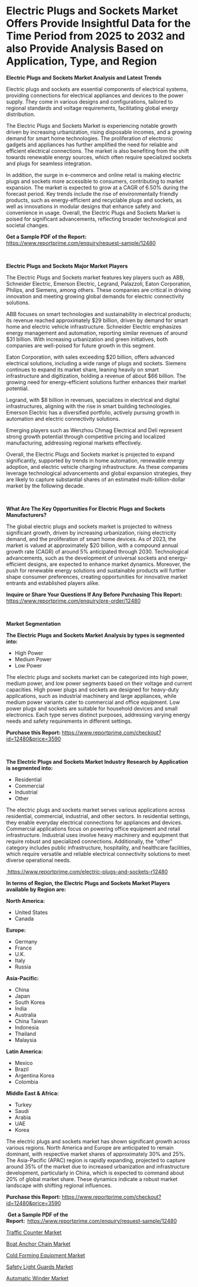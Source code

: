 <p><h1>Electric Plugs and Sockets Market Offers Provide Insightful Data for the Time Period from 2025 to 2032 and also Provide Analysis Based on Application, Type, and Region</h1></p><p><strong>Electric Plugs and Sockets Market Analysis and Latest Trends</strong></p>
<p><p>Electric plugs and sockets are essential components of electrical systems, providing connections for electrical appliances and devices to the power supply. They come in various designs and configurations, tailored to regional standards and voltage requirements, facilitating global energy distribution.</p><p>The Electric Plugs and Sockets Market is experiencing notable growth driven by increasing urbanization, rising disposable incomes, and a growing demand for smart home technologies. The proliferation of electronic gadgets and appliances has further amplified the need for reliable and efficient electrical connections. The market is also benefiting from the shift towards renewable energy sources, which often require specialized sockets and plugs for seamless integration.</p><p>In addition, the surge in e-commerce and online retail is making electric plugs and sockets more accessible to consumers, contributing to market expansion. The market is expected to grow at a CAGR of 6.50% during the forecast period. Key trends include the rise of environmentally friendly products, such as energy-efficient and recyclable plugs and sockets, as well as innovations in modular designs that enhance safety and convenience in usage. Overall, the Electric Plugs and Sockets Market is poised for significant advancements, reflecting broader technological and societal changes.</p></p>
<p><strong>Get a Sample PDF of the Report:&nbsp;</strong> <a href="https://www.reportprime.com/enquiry/request-sample/12480?utm_campaign=3544&utm_medium=2&utm_source=Github&utm_content=ia&utm_term=18032025&utm_id=electric-plugs-and-sockets">https://www.reportprime.com/enquiry/request-sample/12480</a></p>
<p>&nbsp;</p>
<p><strong>Electric Plugs and Sockets Major Market Players</strong></p>
<p><p>The Electric Plugs and Sockets market features key players such as ABB, Schneider Electric, Emerson Electric, Legrand, Palazzoli, Eaton Corporation, Philips, and Siemens, among others. These companies are critical in driving innovation and meeting growing global demands for electric connectivity solutions.</p><p>ABB focuses on smart technologies and sustainability in electrical products; its revenue reached approximately $29 billion, driven by demand for smart home and electric vehicle infrastructure. Schneider Electric emphasizes energy management and automation, reporting similar revenues of around $31 billion. With increasing urbanization and green initiatives, both companies are well-poised for future growth in this segment.</p><p>Eaton Corporation, with sales exceeding $20 billion, offers advanced electrical solutions, including a wide range of plugs and sockets. Siemens continues to expand its market share, leaning heavily on smart infrastructure and digitization, holding a revenue of about $66 billion. The growing need for energy-efficient solutions further enhances their market potential.</p><p>Legrand, with $8 billion in revenues, specializes in electrical and digital infrastructures, aligning with the rise in smart building technologies. Emerson Electric has a diversified portfolio, actively pursuing growth in automation and electric connectivity solutions.</p><p>Emerging players such as Wenzhou Chmag Electrical and Deli represent strong growth potential through competitive pricing and localized manufacturing, addressing regional markets effectively.</p><p>Overall, the Electric Plugs and Sockets market is projected to expand significantly, supported by trends in home automation, renewable energy adoption, and electric vehicle charging infrastructure. As these companies leverage technological advancements and global expansion strategies, they are likely to capture substantial shares of an estimated multi-billion-dollar market by the following decade.</p></p>
<p>&nbsp;</p>
<p><strong>What Are The Key Opportunities For Electric Plugs and Sockets Manufacturers?</strong></p>
<p><p>The global electric plugs and sockets market is projected to witness significant growth, driven by increasing urbanization, rising electricity demand, and the proliferation of smart home devices. As of 2023, the market is valued at approximately $20 billion, with a compound annual growth rate (CAGR) of around 5% anticipated through 2030. Technological advancements, such as the development of universal sockets and energy-efficient designs, are expected to enhance market dynamics. Moreover, the push for renewable energy solutions and sustainable products will further shape consumer preferences, creating opportunities for innovative market entrants and established players alike.</p></p>
<p><strong>Inquire or Share Your Questions If Any Before Purchasing This Report:</strong> <a href="https://www.reportprime.com/enquiry/pre-order/12480?utm_campaign=3544&utm_medium=2&utm_source=Github&utm_content=ia&utm_term=18032025&utm_id=electric-plugs-and-sockets">https://www.reportprime.com/enquiry/pre-order/12480</a></p>
<p>&nbsp;</p>
<p><strong>Market Segmentation</strong></p>
<p><strong>The Electric Plugs and Sockets Market Analysis by types is segmented into:</strong></p>
<p><ul><li>High Power</li><li>Medium Power</li><li>Low Power</li></ul></p>
<p><p>The electric plugs and sockets market can be categorized into high power, medium power, and low power segments based on their voltage and current capacities. High power plugs and sockets are designed for heavy-duty applications, such as industrial machinery and large appliances, while medium power variants cater to commercial and office equipment. Low power plugs and sockets are suitable for household devices and small electronics. Each type serves distinct purposes, addressing varying energy needs and safety requirements in different settings.</p></p>
<p><strong>Purchase this Report:&nbsp;</strong><a href="https://www.reportprime.com/checkout?id=12480&price=3590&utm_campaign=3544&utm_medium=2&utm_source=Github&utm_content=ia&utm_term=18032025&utm_id=electric-plugs-and-sockets">https://www.reportprime.com/checkout?id=12480&price=3590</a></p>
<p>&nbsp;</p>
<p><strong>The Electric Plugs and Sockets Market Industry Research by Application is segmented into:</strong></p>
<p><ul><li>Residential</li><li>Commercial</li><li>Industrial</li><li>Other</li></ul></p>
<p><p>The electric plugs and sockets market serves various applications across residential, commercial, industrial, and other sectors. In residential settings, they enable everyday electrical connections for appliances and devices. Commercial applications focus on powering office equipment and retail infrastructure. Industrial uses involve heavy machinery and equipment that require robust and specialized connections. Additionally, the "other" category includes public infrastructure, hospitality, and healthcare facilities, which require versatile and reliable electrical connectivity solutions to meet diverse operational needs.</p></p>
<p><a href="https://www.reportprime.com/electric-plugs-and-sockets-r12480?utm_campaign=3544&utm_medium=2&utm_source=Github&utm_content=ia&utm_term=18032025&utm_id=electric-plugs-and-sockets">&nbsp;https://www.reportprime.com/electric-plugs-and-sockets-r12480</a></p>
<p><strong>In terms of Region, the Electric Plugs and Sockets Market Players available by Region are:</strong></p>
<p>
    <p> <strong> North America: </strong>
        <ul>
            <li>United States</li>
            <li>Canada</li>
        </ul>
        </p> 
    <p> <strong> Europe: </strong>
        <ul>
            <li>Germany</li>
            <li>France</li>
            <li>U.K.</li>
            <li>Italy</li>
            <li>Russia</li>
        </ul>
        </p> 
    <p> <strong> Asia-Pacific: </strong>
        <ul>
            <li>China</li>
            <li>Japan</li>
            <li>South Korea</li>
            <li>India</li>
            <li>Australia</li>
            <li>China Taiwan</li>
            <li>Indonesia</li>
            <li>Thailand</li>
            <li>Malaysia</li>
        </ul>
        </p> 
    <p> <strong> Latin America: </strong>
        <ul>
            <li>Mexico</li>
            <li>Brazil</li>
            <li>Argentina Korea</li>
            <li>Colombia</li>
        </ul>
        </p> 
    <p> <strong> Middle East & Africa: </strong>
        <ul>
            <li>Turkey</li>
            <li>Saudi</li>
            <li>Arabia</li>
            <li>UAE</li>
            <li>Korea</li>
        </ul>
    </p>
    </p>
<p><p>The electric plugs and sockets market has shown significant growth across various regions. North America and Europe are anticipated to remain dominant, with respective market shares of approximately 30% and 25%. The Asia-Pacific (APAC) region is rapidly expanding, projected to capture around 35% of the market due to increased urbanization and infrastructure development, particularly in China, which is expected to command about 20% of global market share. These dynamics indicate a robust market landscape with shifting regional influences.</p></p>
<p><strong>Purchase this Report: </strong><a href="https://www.reportprime.com/checkout?id=12480&price=3590&utm_campaign=3544&utm_medium=2&utm_source=Github&utm_content=ia&utm_term=18032025&utm_id=electric-plugs-and-sockets">https://www.reportprime.com/checkout?id=12480&price=3590</a></p>
<p>&nbsp;<strong>Get a Sample PDF of the Report:&nbsp;&nbsp;</strong><a href="https://www.reportprime.com/enquiry/request-sample/12480?utm_campaign=3544&utm_medium=2&utm_source=Github&utm_content=ia&utm_term=18032025&utm_id=electric-plugs-and-sockets">https://www.reportprime.com/enquiry/request-sample/12480</a></p>
<p><strong></strong></p>
<p><p><a href="https://www.linkedin.com/pulse/comprehensive-traffic-counter-market-study-products-services-mxt9c?utm_campaign=3544&utm_medium=2&utm_source=Github&utm_content=ia&utm_term=18032025&utm_id=electric-plugs-and-sockets">Traffic Counter Market</a></p><p><a href="https://www.linkedin.com/pulse/in-depth-analysis-boat-anchor-chain-market-2025-2032-dynamics-tczlc?utm_campaign=3544&utm_medium=2&utm_source=Github&utm_content=ia&utm_term=18032025&utm_id=electric-plugs-and-sockets">Boat Anchor Chain Market</a></p><p><a href="https://www.linkedin.com/pulse/driving-forces-behind-cold-forming-equipment-market-expansion-no1he?utm_campaign=3544&utm_medium=2&utm_source=Github&utm_content=ia&utm_term=18032025&utm_id=electric-plugs-and-sockets">Cold Forming Equipment Market</a></p><p><a href="https://www.linkedin.com/pulse/safety-light-guards-market-size-set-grow-rapidly-over-forecast-omw7c?utm_campaign=3544&utm_medium=2&utm_source=Github&utm_content=ia&utm_term=18032025&utm_id=electric-plugs-and-sockets">Safety Light Guards Market</a></p><p><a href="https://www.linkedin.com/pulse/focus-automatic-winder-market-trends-metrics-sales-size-ejoje?utm_campaign=3544&utm_medium=2&utm_source=Github&utm_content=ia&utm_term=18032025&utm_id=electric-plugs-and-sockets">Automatic Winder Market</a></p></p>
